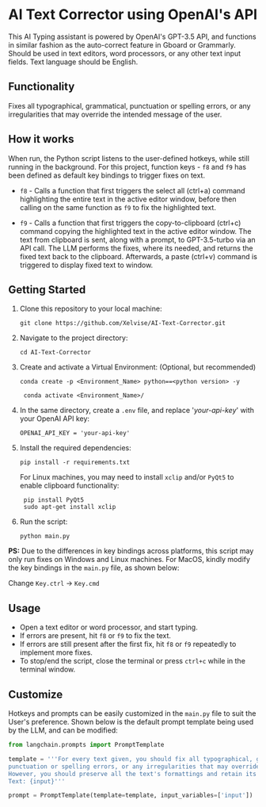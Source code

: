 # AI Text Corrector using OpenAI's API

This AI Typing assistant is powered by OpenAI's GPT-3.5 API, and functions in similar fashion as the auto-correct feature in Gboard or Grammarly. Should be used in text editors, word processors, or any other text input fields. Text language should be English.

## Functionality
Fixes all typographical, grammatical, punctuation or spelling errors, or any irregularities that may override the intended message of the user.

## How it works
When run, the Python script listens to the user-defined hotkeys, while still running in the background.
For this project, function keys - `f8` and `f9` has been defined as default key bindings to trigger fixes on text.

- `f8` - Calls a function that first triggers the select all (ctrl+a) command highlighting the entire text in the active editor window, before then calling on the same function as `f9` to fix the highlighted text.

- `f9` - Calls a function that first triggers the copy-to-clipboard (ctrl+c) command copying the highlighted text in the active editor window. The text from clipboard is sent, along with a prompt, to GPT-3.5-turbo via an API call. The LLM performs the fixes, where its needed, and returns the fixed text back to the clipboard. Afterwards, a paste (ctrl+v) command is triggered to display fixed text to window.

## Getting Started

1. Clone this repository to your local machine:
    ```
    git clone https://github.com/Xelvise/AI-Text-Corrector.git
    ```
2. Navigate to the project directory:
    ```
    cd AI-Text-Corrector
    ```
3. Create and activate a Virtual Environment: (Optional, but recommended)
     ```
     conda create -p <Environment_Name> python==<python version> -y
     ```
    ```
     conda activate <Environment_Name>/
    ```
4. In the same directory, create a `.env` file, and replace '*your-api-key*' with your OpenAI API key:
    ```
    OPENAI_API_KEY = 'your-api-key'
    ```
5. Install the required dependencies:
    ```
    pip install -r requirements.txt
    ```
    For Linux machines, you may need to install `xclip` and/or `PyQt5` to enable clipboard functionality:
        
        pip install PyQt5
        sudo apt-get install xclip

6. Run the script:
    ```
    python main.py
    ```
**PS:** Due to the differences in key bindings across platforms, this script may only run fixes on Windows and Linux machines. 
For MacOS, kindly modify the key bindings in the `main.py` file, as shown below:

Change `Key.ctrl` -> `Key.cmd`

## Usage

- Open a text editor or word processor, and start typing.
- If errors are present, hit `f8` or `f9` to fix the text.
- If errors are still present after the first fix, hit `f8` or `f9` repeatedly to implement more fixes.
- To stop/end the script, close the terminal or press `ctrl+c` while in the terminal window.

## Customize

Hotkeys and prompts can be easily customized in the `main.py` file to suit the User's preference.
Shown below is the default prompt template being used by the LLM, and can be modified:

```python
from langchain.prompts import PromptTemplate

template = '''For every text given, you should fix all typographical, grammatical, 
punctuation or spelling errors, or any irregularities that may override the intended message. 
However, you should preserve all the text's formattings and retain its original meaning.\n
Text: {input}'''

prompt = PromptTemplate(template=template, input_variables=['input'])
```
